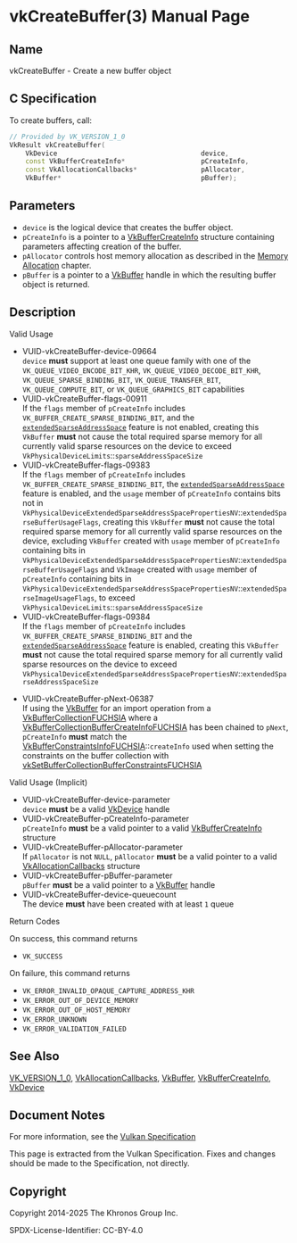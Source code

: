 # vkCreateBuffer(3) Manual Page

## Name

vkCreateBuffer - Create a new buffer object



## [](#_c_specification)C Specification

To create buffers, call:

```c++
// Provided by VK_VERSION_1_0
VkResult vkCreateBuffer(
    VkDevice                                    device,
    const VkBufferCreateInfo*                   pCreateInfo,
    const VkAllocationCallbacks*                pAllocator,
    VkBuffer*                                   pBuffer);
```

## [](#_parameters)Parameters

- `device` is the logical device that creates the buffer object.
- `pCreateInfo` is a pointer to a [VkBufferCreateInfo](https://registry.khronos.org/vulkan/specs/latest/man/html/VkBufferCreateInfo.html) structure containing parameters affecting creation of the buffer.
- `pAllocator` controls host memory allocation as described in the [Memory Allocation](https://registry.khronos.org/vulkan/specs/latest/html/vkspec.html#memory-allocation) chapter.
- `pBuffer` is a pointer to a [VkBuffer](https://registry.khronos.org/vulkan/specs/latest/man/html/VkBuffer.html) handle in which the resulting buffer object is returned.

## [](#_description)Description

Valid Usage

- [](#VUID-vkCreateBuffer-device-09664)VUID-vkCreateBuffer-device-09664  
  `device` **must** support at least one queue family with one of the `VK_QUEUE_VIDEO_ENCODE_BIT_KHR`, `VK_QUEUE_VIDEO_DECODE_BIT_KHR`, `VK_QUEUE_SPARSE_BINDING_BIT`, `VK_QUEUE_TRANSFER_BIT`, `VK_QUEUE_COMPUTE_BIT`, or `VK_QUEUE_GRAPHICS_BIT` capabilities
- [](#VUID-vkCreateBuffer-flags-00911)VUID-vkCreateBuffer-flags-00911  
  If the `flags` member of `pCreateInfo` includes `VK_BUFFER_CREATE_SPARSE_BINDING_BIT`, and the [`extendedSparseAddressSpace`](https://registry.khronos.org/vulkan/specs/latest/html/vkspec.html#features-extendedSparseAddressSpace) feature is not enabled, creating this `VkBuffer` **must** not cause the total required sparse memory for all currently valid sparse resources on the device to exceed `VkPhysicalDeviceLimits`::`sparseAddressSpaceSize`
- [](#VUID-vkCreateBuffer-flags-09383)VUID-vkCreateBuffer-flags-09383  
  If the `flags` member of `pCreateInfo` includes `VK_BUFFER_CREATE_SPARSE_BINDING_BIT`, the [`extendedSparseAddressSpace`](https://registry.khronos.org/vulkan/specs/latest/html/vkspec.html#features-extendedSparseAddressSpace) feature is enabled, and the `usage` member of `pCreateInfo` contains bits not in `VkPhysicalDeviceExtendedSparseAddressSpacePropertiesNV`::`extendedSparseBufferUsageFlags`, creating this `VkBuffer` **must** not cause the total required sparse memory for all currently valid sparse resources on the device, excluding `VkBuffer` created with `usage` member of `pCreateInfo` containing bits in `VkPhysicalDeviceExtendedSparseAddressSpacePropertiesNV`::`extendedSparseBufferUsageFlags` and `VkImage` created with `usage` member of `pCreateInfo` containing bits in `VkPhysicalDeviceExtendedSparseAddressSpacePropertiesNV`::`extendedSparseImageUsageFlags`, to exceed `VkPhysicalDeviceLimits`::`sparseAddressSpaceSize`
- [](#VUID-vkCreateBuffer-flags-09384)VUID-vkCreateBuffer-flags-09384  
  If the `flags` member of `pCreateInfo` includes `VK_BUFFER_CREATE_SPARSE_BINDING_BIT` and the [`extendedSparseAddressSpace`](https://registry.khronos.org/vulkan/specs/latest/html/vkspec.html#features-extendedSparseAddressSpace) feature is enabled, creating this `VkBuffer` **must** not cause the total required sparse memory for all currently valid sparse resources on the device to exceed `VkPhysicalDeviceExtendedSparseAddressSpacePropertiesNV`::`extendedSparseAddressSpaceSize`

<!--THE END-->

- [](#VUID-vkCreateBuffer-pNext-06387)VUID-vkCreateBuffer-pNext-06387  
  If using the [VkBuffer](https://registry.khronos.org/vulkan/specs/latest/man/html/VkBuffer.html) for an import operation from a [VkBufferCollectionFUCHSIA](https://registry.khronos.org/vulkan/specs/latest/man/html/VkBufferCollectionFUCHSIA.html) where a [VkBufferCollectionBufferCreateInfoFUCHSIA](https://registry.khronos.org/vulkan/specs/latest/man/html/VkBufferCollectionBufferCreateInfoFUCHSIA.html) has been chained to `pNext`, `pCreateInfo` **must** match the [VkBufferConstraintsInfoFUCHSIA](https://registry.khronos.org/vulkan/specs/latest/man/html/VkBufferConstraintsInfoFUCHSIA.html)::`createInfo` used when setting the constraints on the buffer collection with [vkSetBufferCollectionBufferConstraintsFUCHSIA](https://registry.khronos.org/vulkan/specs/latest/man/html/vkSetBufferCollectionBufferConstraintsFUCHSIA.html)

Valid Usage (Implicit)

- [](#VUID-vkCreateBuffer-device-parameter)VUID-vkCreateBuffer-device-parameter  
  `device` **must** be a valid [VkDevice](https://registry.khronos.org/vulkan/specs/latest/man/html/VkDevice.html) handle
- [](#VUID-vkCreateBuffer-pCreateInfo-parameter)VUID-vkCreateBuffer-pCreateInfo-parameter  
  `pCreateInfo` **must** be a valid pointer to a valid [VkBufferCreateInfo](https://registry.khronos.org/vulkan/specs/latest/man/html/VkBufferCreateInfo.html) structure
- [](#VUID-vkCreateBuffer-pAllocator-parameter)VUID-vkCreateBuffer-pAllocator-parameter  
  If `pAllocator` is not `NULL`, `pAllocator` **must** be a valid pointer to a valid [VkAllocationCallbacks](https://registry.khronos.org/vulkan/specs/latest/man/html/VkAllocationCallbacks.html) structure
- [](#VUID-vkCreateBuffer-pBuffer-parameter)VUID-vkCreateBuffer-pBuffer-parameter  
  `pBuffer` **must** be a valid pointer to a [VkBuffer](https://registry.khronos.org/vulkan/specs/latest/man/html/VkBuffer.html) handle
- [](#VUID-vkCreateBuffer-device-queuecount)VUID-vkCreateBuffer-device-queuecount  
  The device **must** have been created with at least `1` queue

Return Codes

On success, this command returns

- `VK_SUCCESS`

On failure, this command returns

- `VK_ERROR_INVALID_OPAQUE_CAPTURE_ADDRESS_KHR`
- `VK_ERROR_OUT_OF_DEVICE_MEMORY`
- `VK_ERROR_OUT_OF_HOST_MEMORY`
- `VK_ERROR_UNKNOWN`
- `VK_ERROR_VALIDATION_FAILED`

## [](#_see_also)See Also

[VK\_VERSION\_1\_0](https://registry.khronos.org/vulkan/specs/latest/man/html/VK_VERSION_1_0.html), [VkAllocationCallbacks](https://registry.khronos.org/vulkan/specs/latest/man/html/VkAllocationCallbacks.html), [VkBuffer](https://registry.khronos.org/vulkan/specs/latest/man/html/VkBuffer.html), [VkBufferCreateInfo](https://registry.khronos.org/vulkan/specs/latest/man/html/VkBufferCreateInfo.html), [VkDevice](https://registry.khronos.org/vulkan/specs/latest/man/html/VkDevice.html)

## [](#_document_notes)Document Notes

For more information, see the [Vulkan Specification](https://registry.khronos.org/vulkan/specs/latest/html/vkspec.html#vkCreateBuffer)

This page is extracted from the Vulkan Specification. Fixes and changes should be made to the Specification, not directly.

## [](#_copyright)Copyright

Copyright 2014-2025 The Khronos Group Inc.

SPDX-License-Identifier: CC-BY-4.0